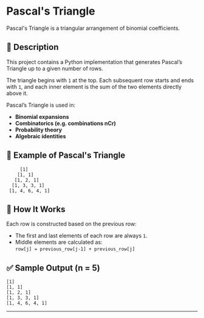 # Pascal's Triangle

Pascal's Triangle is a triangular arrangement of binomial coefficients.

## 📘 Description

This project contains a Python implementation that generates Pascal’s Triangle up to a given number of rows.

The triangle begins with `1` at the top. Each subsequent row starts and ends with `1`, and each inner element is the sum of the two elements directly above it.

Pascal’s Triangle is used in:
- **Binomial expansions**
- **Combinatorics (e.g. combinations nCr)**
- **Probability theory**
- **Algebraic identities**

## 🧠 Example of Pascal's Triangle

```
     [1]
    [1, 1]
   [1, 2, 1]
  [1, 3, 3, 1]
 [1, 4, 6, 4, 1]
```

## 🧪 How It Works

Each row is constructed based on the previous row:
- The first and last elements of each row are always `1`.
- Middle elements are calculated as:  
  `row[j] = previous_row[j-1] + previous_row[j]`



## ✅ Sample Output (n = 5)

```
[1]
[1, 1]
[1, 2, 1]
[1, 3, 3, 1]
[1, 4, 6, 4, 1]
```

---

